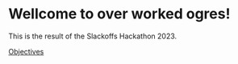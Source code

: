 # Wellcome to over worked ogres!

This is the result of the Slackoffs Hackathon 2023. 

[Objectives](https://github.com/OhziiiLov3/Slackoff-Hackathon/blob/main/README.md)

